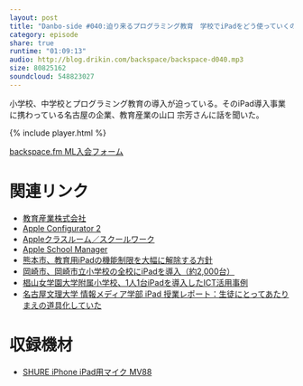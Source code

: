 ```yaml
---
layout: post
title: "Danbo-side #040:迫り来るプログラミング教育　学校でiPadをどう使っていくのか"
category: episode
share: true
runtime: "01:09:13"
audio: http://blog.drikin.com/backspace/backspace-d040.mp3
size: 80825162
soundcloud: 548823027
---
```


小学校、中学校とプログラミング教育の導入が迫っている。そのiPad導入事業に携わっている名古屋の企業、教育産業の山口 宗芳さんに話を聞いた。

{% include player.html %}

[backspace.fm ML入会フォーム](http://backspace.us11.list-manage.com/subscribe?u=09c933bd3997c1d16dbed156a&id=84b6529b91)

# 関連リンク
* [教育産業株式会社](https://ksg.co.jp/solution/institution/)
* [Apple Configurator 2](https://support.apple.com/ja-jp/apple-configurator)
* [Appleクラスルーム／スクールワーク](https://www.apple.com/jp/education/teaching-tools/)
* [Apple School Manager](https://www.apple.com/jp/education/it/)
* [熊本市、教育用iPadの機能制限を大幅に解除する方針](http://www.macotakara.jp/blog/Education/entry-36744.html)
* [岡崎市、岡崎市立小学校の全校にiPadを導入（約2,000台）](http://www.macotakara.jp/blog/Education/entry-35663.html)
* [椙山女学園大学附属小学校、1人1台iPadを導入したICT活用事例](http://www.macotakara.jp/blog/Education/entry-32899.html)
* [名古屋文理大学 情報メディア学部 iPad 授業レポート：生徒にとってあたりまえの道具化していた](http://www.macotakara.jp/blog/Education/entry-17099.html)

# 収録機材

* [SHURE iPhone iPad用マイク MV88](http://amzn.to/1UpQQIG)
